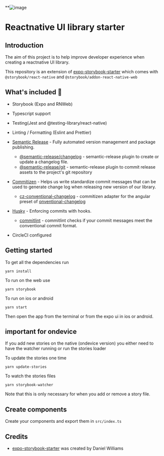 **![image](https://user-images.githubusercontent.com/3481514/145904252-92e3dc1e-591f-410f-88a1-b4250f4ba6f2.png)

# Reactnative UI library starter

## Introduction
The aim of this project is to help improve developer experience when creating a reactnative UI library.

This repository is an extension of [expo-storybook-starter](https://github.com/dannyhw/expo-storybook-starter) which comes with `@storybook/react-native` and `@storybook/addon-react-native-web`

## What's included 🎉
- Storybook (Expo and RNWeb)


- Typescript support


- Testing(Jest and @testing-library/react-native)


- Linting / Formatting (Eslint and Prettier)


- [Semantic Release](https://github.com/semantic-release/semantic-release) - Fully automated version management and package publishing.
  - [@semantic-release/changelog](https://github.com/semantic-release/changelog) - semantic-release plugin to create or update a changelog file.
  - [@semantic-release/git](https://github.com/semantic-release/git) - semantic-release plugin to commit release assets to the project's git repository


- [Commitizen](https://github.com/commitizen/cz-cli) - Helps us write standardize commit messages that can be used to generate change log when releasing new version of our library.
  - [cz-conventional-changelog](https://github.com/commitizen/cz-conventional-changelog) - commitizen adapter for the angular preset of [onventional-changelog](https://github.com/conventional-changelog/conventional-changelog)


- [Husky](https://github.com/typicode/husky) - Enforcing commits with hooks.
  - [commitlint](https://github.com/conventional-changelog/commitlint) - commitlint checks if your commit messages meet the conventional commit format.


- CircleCI configured

## Getting started

To get all the dependencies run

```
yarn install
```

To run on the web use

```
yarn storybook
```

To run on ios or android

```
yarn start
```

Then open the app from the terminal or from the expo ui in ios or android.

## important for ondevice

If you add new stories on the native (ondevice version) you either need to have the watcher running or run the stories loader

To update the stories one time

```
yarn update-stories
```

To watch the stories files

```
yarn storybook-watcher
```

Note that this is only necessary for when you add or remove a story file.

## Create components
Create your components and export them in `src/index.ts`

## Credits
- [expo-storybook-starter](https://github.com/dannyhw/expo-storybook-starter) was created by Daniel Williams
